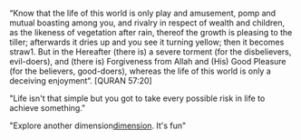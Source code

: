 “Know that the life of this world is only play and amusement, 
pomp and mutual boasting among you, and rivalry in respect of 
wealth and children, as the likeness of vegetation after rain,
thereof the growth is pleasing to the tiller; afterwards it 
dries up and you see it turning yellow; then it becomes straw1.
But in the Hereafter (there is) a severe torment (for the 
disbelievers, evil-doers), and (there is) Forgiveness from 
Allah and (His) Good Pleasure (for the believers, good-doers),
whereas the life of this world is only a deceiving enjoyment“.
[QURAN 57:20]

"Life isn't that simple but you got to take every possible risk in life to achieve something."

"Explore another dimension[dimension](../dimensions/dimension.md). It's fun"
